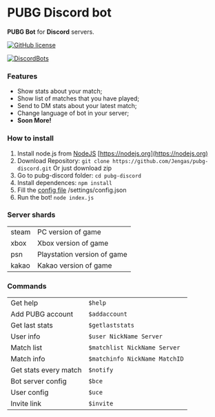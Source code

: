 # PUBG Discord bot
**PUBG Bot** for **Discord** servers.

[![GitHub license](https://img.shields.io/github/license/Jengas/pubg-discord.svg)](https://github.com/Jengas/pubg-discord/blob/master/LICENSE)

[![DiscordBots](https://discordbots.org/api/widget/442019408446095370.svg)](https://discordbots.org/bot/442019408446095370)
### Features

- Show stats about your match;
- Show list of matches that you have played;
- Send to DM stats about your latest match;
- Change language of bot in your server;
- **Soon More!**

### How to install

1. Install node.js from [NodeJS](https://nodejs.org) [https://nodejs.org](https://nodejs.org)
2. Download Repository: `git clone https://github.com/Jengas/pubg-discord.git` Or just download zip
3. Go to pubg-discord folder: `cd pubg-discord` 
4. Install dependences: `npm install` 
5. Fill the [config file](https://github.com/Jengas/pubg-discord/settings/config.json) /settings/config.json
6. Run the bot! `node index.js`

### Server shards
<table>
<tbody>
<tr>
<td>steam</td>
<td>PC version of game</td>
</tr>
<tr>
<td>xbox</td>
<td>Xbox version of game</td>
</tr>
<tr>
<td>psn</td>
<td>Playstation version of game</td>
</tr>
<tr>
<td>kakao</td>
<td>Kakao version of game</td>
</tr>
</tbody>
</table>

### Commands
<table>
<tbody>
<tr>
<td>Get help</td>
<td><code>$help</code></td>
</tr>
<tr>
<td>Add PUBG account</td>
<td><code>$addaccount</code></td>
</tr>
<tr>
<td>Get last stats</td>
<td><code>$getlaststats</code></td>
</tr>
<tr>
<td>User info</td>
<td><code>$user NickName Server</code></td>
</tr>
<tr>
<td>Match list</td>
<td><code>$matchlist NickName Server</code></td>
</tr>
<tr>
<td>Match info</td>
<td><code>$matchinfo NickName MatchID</code></td>
</tr>
<tr>
<td>Get stats every match</td>
<td><code>$notify</code></td>
</tr>
<tr>
<td>Bot server config</td>
<td><code>$bce</code></td>
</tr>
<tr>
<td>User config</td>
<td><code>$uce</code></td>
</tr>
<tr>
<td>Invite link</td>
<td><code>$invite</code></td>
</tr>
</tbody>
</table>
